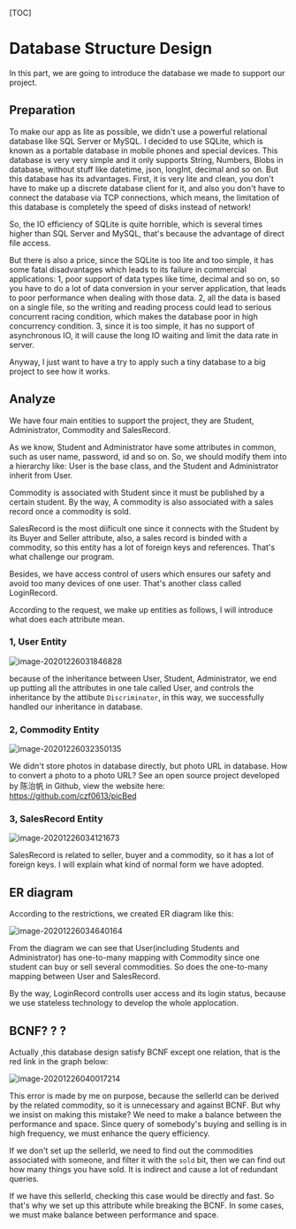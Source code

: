 [TOC]

# Database Structure Design

In this part, we are going to introduce the database we made to support our project.

## Preparation

To make our app as lite as possible, we didn't use a powerful relational database like SQL Server or MySQL. I decided to use SQLite, which is known as a portable database in mobile phones and special devices. This database is very very simple and it only supports String, Numbers, Blobs in database, without stuff like datetime, json, longInt, decimal and so on. But this database has its advantages. First, it is very lite and clean, you don't have to make up a discrete database client for it, and also you don't have to connect the database via TCP connections, which means, the limitation of this database is completely the speed of disks instead of network!

So, the IO efficiency of SQLite is quite horrible, which is several times higher than SQL Server and MySQL, that's because the advantage of direct file access.

But there is also a price, since the SQLite is too lite and too simple, it has some fatal disadvantages which leads to its failure in commercial applications: 1, poor support of data types like time, decimal and so on, so you have to do a lot of data conversion in your server application, that leads to poor performance when dealing with those data. 2, all the data is based on a single file, so the writing and reading process could lead to serious concurrent racing condition, which makes the database poor in high concurrency condition. 3, since it is too simple, it has no support of asynchronous IO, it will cause the long IO waiting and limit the data rate in server.

Anyway, I just want to have a try to apply such a tiny database to a big project to see how it works.



## Analyze

We have four main entities to support the project, they are Student, Administrator, Commodity and SalesRecord.

As we know, Student and Administrator have some attributes in common, such as user name, password, id and so on. So, we should modify them into a hierarchy like: User is the base class, and the Student and Administrator inherit from User. 

Commodity is associated with Student since it must be published by a certain student. By the way, A commodity is also associated with a sales record once a commodity is sold.

SalesRecord is the most diificult one since it connects with the Student by its Buyer and Seller attribute, also, a sales record is binded with a commodity, so this entity has a lot of foreign keys and references. That's what challenge our program.

Besides, we have access control of users which ensures our safety and avoid too many devices of one user. That's another class called LoginRecord.



According to the request, we make up entities as follows, I will introduce what does each attribute mean.

### 1, User Entity

![image-20201226031846828](https://pic-bed.xyz/res/userFiles/czf/142.png)

because of the inheritance between User, Student, Administrator, we end up putting all the attributes in one tale called User, and controls the inheritance by the attibute `Discriminator`, in this way, we successfully handled our inheritance in database.



### 2, Commodity Entity

![image-20201226032350135](https://pic-bed.xyz/res/userFiles/czf/143.png)

We didn't store photos in database directly, but photo URL in database. How to convert a photo to a photo URL? See an open source project developed by 陈治帆 in Github, view the website here: https://github.com/czf0613/picBed



### 3, SalesRecord Entity

![image-20201226034121673](https://pic-bed.xyz/res/userFiles/czf/141.png)

SalesRecord is related to seller, buyer and a commodity, so it has a lot of foreign keys. I will explain what kind of normal form we have adopted.



## ER diagram

According to the restrictions, we created ER diagram like this:



![image-20201226034640164](https://pic-bed.xyz/res/userFiles/czf/144.png)

From the diagram we can see that User(including Students and Administrator) has one-to-many mapping with Commodity since one student can buy or sell several commodities. So does the one-to-many mapping between User and SalesRecord.

By the way, LoginRecord controlls user access and its login status, because we use stateless technology to develop the whole applocation.



## BCNF? ? ?

Actually ,this database design satisfy BCNF except one relation, that is the red link in the graph below:

![image-20201226040017214](https://pic-bed.xyz/res/userFiles/czf/145.png)

This error is made by me on purpose, because the sellerId can be derived by the related commodity, so it is unnecessary and against BCNF. But why we insist on making this mistake? We need to make a balance between the performance and space. Since query of somebody's buying and selling is in high frequency, we must enhance the query efficiency.

If we don't set up the sellerId, we need to find out the commodities associated with someone, and filter it with the `sold` bit, then we can find out how many things you have sold. It is indirect and cause a lot of redundant queries.

If we have this sellerId, checking this case would be directly and fast. So that's why we set up this attribute while breaking the BCNF. In some cases, we must make balance between performance and space.